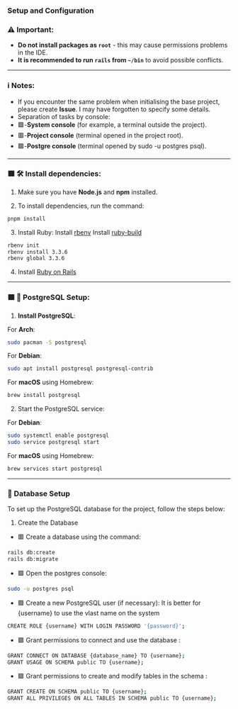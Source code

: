 ### Setup and Configuration


### ⚠️ Important:
-  **Do not install packages as `root`** - this may cause permissions problems in the IDE.
-  **It is recommended to run `rails` from `~/bin`** to avoid possible conflicts.

---

### ℹ️ Notes:
-  If you encounter the same problem when initialising the base project, please create **Issue**. I may have forgotten to specify some details.
-  Separation of tasks by console:
-  🟩-**System console** (for example, a terminal outside the project).
-  🟥-**Project console** (terminal opened in the project root).
-  🟪-**Postgre console** (terminal opened by sudo -u postgres psql).

---

### 🟩 🛠 Install dependencies:

1. Make sure you have **Node.js** and **npm** installed.

2. To install dependencies, run the command:
```bash
pnpm install
```
 
3. Install Ruby:
Install [rbenv](https://github.com/rbenv/rbenv)
Install [ruby-build](https://github.com/rbenv/ruby-build)
```bash
rbenv init
rbenv install 3.3.6
rbenv global 3.3.6
```

4. Install [Ruby on Rails](https://github.com/rails/rails)

---

### 🟩 🔧 PostgreSQL Setup:

1. **Install PostgreSQL**:

For **Arch**:
```bash
sudo pacman -S postgresql
```
For **Debian**:
```bash
sudo apt install postgresql postgresql-contrib
```
For **macOS** using Homebrew:
```bash
brew install postgresql
```

2. Start the PostgreSQL service:

For **Debian**:
```bash
sudo systemctl enable postgresql
sudo service postgresql start
```
For **macOS** using Homebrew:
```bash
brew services start postgresql
```
    
---

### 🌱 Database Setup

To set up the PostgreSQL database for the project, follow the steps below:
1. Create the Database

- 🟥 Create a database using the command:
```bash
rails db:create
rails db:migrate
```
- 🟩 Open the postgres console:
```bash
sudo -u postgres psql
```
- 🟪 Create a new PostgreSQL user (if necessary):
It is better for {username} to use the vlast name on the system
```bash
CREATE ROLE {username} WITH LOGIN PASSWORD '{password}';
```
- 🟪 Grant permissions to connect and use the database :
```bash
GRANT CONNECT ON DATABASE {database_name} TO {username};
GRANT USAGE ON SCHEMA public TO {username};
```
- 🟪 Grant permissions to create and modify tables in the schema :
```bash
GRANT CREATE ON SCHEMA public TO {username};
GRANT ALL PRIVILEGES ON ALL TABLES IN SCHEMA public TO {username};
```
